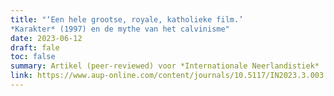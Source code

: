 ```yaml
---
title: "‘Een hele grootse, royale, katholieke film.’ 
*Karakter* (1997) en de mythe van het calvinisme"
date: 2023-06-12
draft: fale
toc: false
summary: Artikel (peer-reviewed) voor *Internationale Neerlandistiek*
link: https://www.aup-online.com/content/journals/10.5117/IN2023.3.003.OOST
---
```


